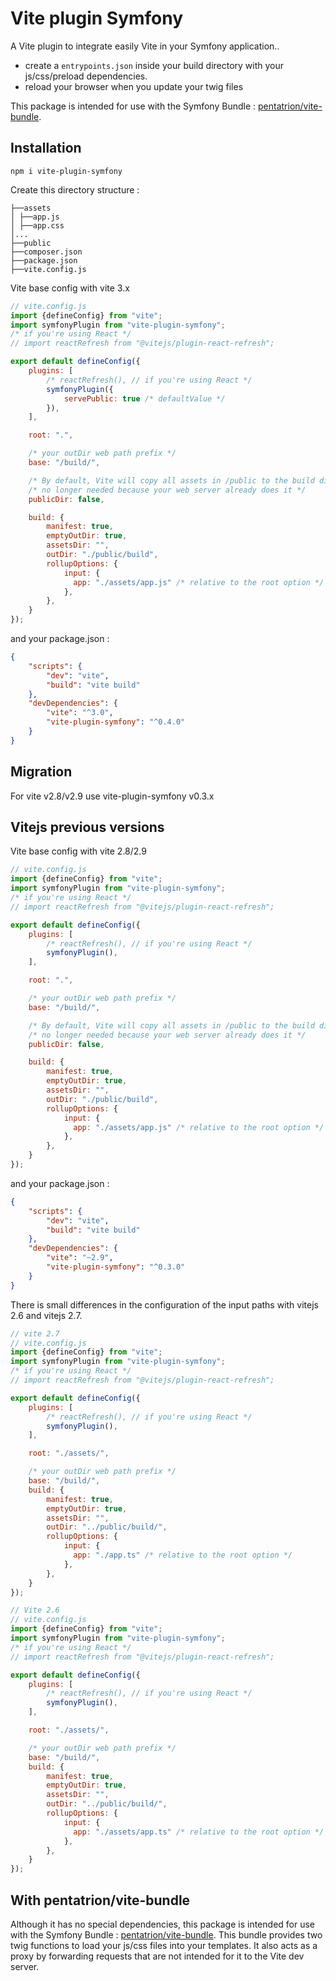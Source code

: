 # Vite plugin Symfony

A Vite plugin to integrate easily Vite in your Symfony application..

- create a `entrypoints.json` inside your build directory with your js/css/preload dependencies.
- reload your browser when you update your twig files

This package is intended for use with the Symfony Bundle : [pentatrion/vite-bundle](https://github.com/lhapaipai/vite-bundle).
## Installation

```console
npm i vite-plugin-symfony
```

Create this directory structure :
```
├──assets
│ ├──app.js
│ ├──app.css
│...
├──public
├──composer.json
├──package.json
├──vite.config.js
```

Vite base config with vite 3.x

```js
// vite.config.js
import {defineConfig} from "vite";
import symfonyPlugin from "vite-plugin-symfony";
/* if you're using React */
// import reactRefresh from "@vitejs/plugin-react-refresh";

export default defineConfig({
    plugins: [
        /* reactRefresh(), // if you're using React */
        symfonyPlugin({
            servePublic: true /* defaultValue */
        }),
    ],

    root: ".",

    /* your outDir web path prefix */
    base: "/build/",

    /* By default, Vite will copy all assets in /public to the build directory. */
    /* no longer needed because your web server already does it */
    publicDir: false,

    build: {
        manifest: true,
        emptyOutDir: true,
        assetsDir: "",
        outDir: "./public/build",
        rollupOptions: {
            input: {
              app: "./assets/app.js" /* relative to the root option */
            },
        },
    }
});
```

and your package.json :
```json
{
    "scripts": {
        "dev": "vite",
        "build": "vite build"
    },
    "devDependencies": {
        "vite": "^3.0",
        "vite-plugin-symfony": "^0.4.0"
    }
}
```

## Migration

For vite v2.8/v2.9 use vite-plugin-symfony v0.3.x

## Vitejs previous versions

Vite base config with vite 2.8/2.9

```js
// vite.config.js
import {defineConfig} from "vite";
import symfonyPlugin from "vite-plugin-symfony";
/* if you're using React */
// import reactRefresh from "@vitejs/plugin-react-refresh";

export default defineConfig({
    plugins: [
        /* reactRefresh(), // if you're using React */
        symfonyPlugin(),
    ],

    root: ".",

    /* your outDir web path prefix */
    base: "/build/",

    /* By default, Vite will copy all assets in /public to the build directory. */
    /* no longer needed because your web server already does it */
    publicDir: false,

    build: {
        manifest: true,
        emptyOutDir: true,
        assetsDir: "",
        outDir: "./public/build",
        rollupOptions: {
            input: {
              app: "./assets/app.js" /* relative to the root option */
            },
        },
    }
});
```

and your package.json :
```json
{
    "scripts": {
        "dev": "vite",
        "build": "vite build"
    },
    "devDependencies": {
        "vite": "~2.9",
        "vite-plugin-symfony": "^0.3.0"
    }
}
```



There is small differences in the configuration of the input paths with vitejs 2.6 and vitejs 2.7.

```js
// vite 2.7
// vite.config.js
import {defineConfig} from "vite";
import symfonyPlugin from "vite-plugin-symfony";
/* if you're using React */
// import reactRefresh from "@vitejs/plugin-react-refresh";

export default defineConfig({
    plugins: [
        /* reactRefresh(), // if you're using React */
        symfonyPlugin(),
    ],

    root: "./assets/",

    /* your outDir web path prefix */
    base: "/build/",
    build: {
        manifest: true,
        emptyOutDir: true,
        assetsDir: "",
        outDir: "../public/build/",
        rollupOptions: {
            input: {
              app: "./app.ts" /* relative to the root option */
            },
        },
    }
});
```



```js
// Vite 2.6
// vite.config.js
import {defineConfig} from "vite";
import symfonyPlugin from "vite-plugin-symfony";
/* if you're using React */
// import reactRefresh from "@vitejs/plugin-react-refresh";

export default defineConfig({
    plugins: [
        /* reactRefresh(), // if you're using React */
        symfonyPlugin(),
    ],

    root: "./assets/",

    /* your outDir web path prefix */
    base: "/build/",
    build: {
        manifest: true,
        emptyOutDir: true,
        assetsDir: "",
        outDir: "../public/build/",
        rollupOptions: {
            input: {
              app: "./assets/app.ts" /* relative to the root option */
            },
        },
    }
});
```

## With pentatrion/vite-bundle

Although it has no special dependencies, this package is intended for use with the Symfony Bundle : [pentatrion/vite-bundle](https://github.com/lhapaipai/vite-bundle). This bundle provides two twig functions to load your js/css files into your templates. It also acts as a proxy by forwarding requests that are not intended for it to the Vite dev server.